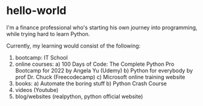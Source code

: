 # hello-world
I'm a finance professional who's starting his own journey into programming, while trying hard to learn Python. 

Currently, my learning would consist of the following: 
 1) bootcamp: IT School 
 2) online courses: 
        a) 100 Days of Code: The Complete Python Pro Bootcamp for 2022 by Angela Yu (Udemy)
        b) Python for everybody by prof Dr. Chuck (Freecodecamp) 
        c) Microsoft online training website 
 3) books: 
        a) Automate the boring stuff 
        b) Python Crash Course 
 4) videos (Youtube) 
 5) blog/websites (realpython, python official website)

